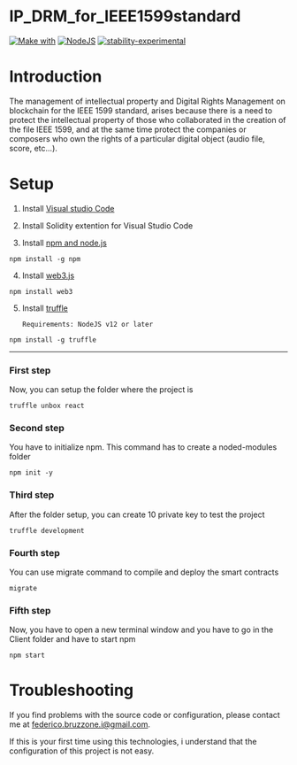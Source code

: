# IP_DRM_for_IEEE1599standard

[![Make with](https://img.shields.io/badge/Make%20with-Solidity-orange)](https://en.wikipedia.org/wiki/Solidity)
[![NodeJS](https://img.shields.io/badge/NodeJS-12.0.0-green)](https://nodejs.dev/learn)
[![stability-experimental](https://img.shields.io/badge/stability-experimental-orange.svg)](https://github.com/emersion/stability-badges#experimental)

# Introduction 
The management of intellectual property and Digital Rights Management on blockchain for the IEEE 1599 standard, arises because there is a need to protect the intellectual property of those who collaborated in the creation of the file IEEE 1599, and at the same time protect the companies or composers who own the rights of a particular digital object (audio file, score, etc...).

# Setup 


1. Install [Visual studio Code](https://visualstudio.microsoft.com)

2. Install Solidity extention for Visual Studio Code

3. Install [npm and node.js](https://docs.npmjs.com/downloading-and-installing-node-js-and-npm)

```
npm install -g npm
```

4. Install [web3.js](https://www.npmjs.com/package/web3)

```
npm install web3
```

5. Install [truffle](https://trufflesuite.com/docs/truffle/getting-started/installation/) 

    `Requirements: NodeJS v12 or later`

```
npm install -g truffle
```

---

### First step 

Now, you can setup the folder where the project is

```
truffle unbox react
```

### Second step
You have to initialize npm. This command has to create a noded-modules folder

```
npm init -y
```

### Third step

After the folder setup, you can create 10 private key to test the project

```
truffle development
```

### Fourth step

You can use migrate command to compile and deploy the smart contracts

```
migrate
```

### Fifth step
Now, you have to open a new terminal window and you have to go in the Client folder and have to start npm

```
npm start
```

# Troubleshooting
If you find problems with the source code or configuration, please contact me at federico.bruzzone.i@gmail.com.

If this is your first time using this technologies, i understand that the configuration of this project is not easy.